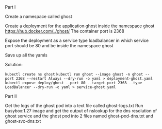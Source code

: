 Part I 

Create a namespace called ghost

Create a deployment for the application ghost inside the namespace ghost
https://hub.docker.com/_/ghost/
The container port is 2368

Expose the deployment as a service type loadbalancer in which service port should be 80 and be inside the namespace ghost

Save up all the yamls

Solution:

```kubectl create ns ghost```
```kubectl run ghost --image ghost -n ghost --port 2368 --restart Always --dry-run -o yaml > deployment-ghost.yaml```
```kubectl expose deploy/ghost --port 80 --target-port 2368 --type LoadBalancer --dry-run -o yaml > service-ghost.yaml```

Part II

Get the logs of the ghost pod into a text file called ghost-logs.txt
Run busybox:1.27 image and get the output of nslookup for the dns resolution of ghost service and the ghost pod into 2 files named ghost-pod-dns.txt and ghost-svc-dns.txt